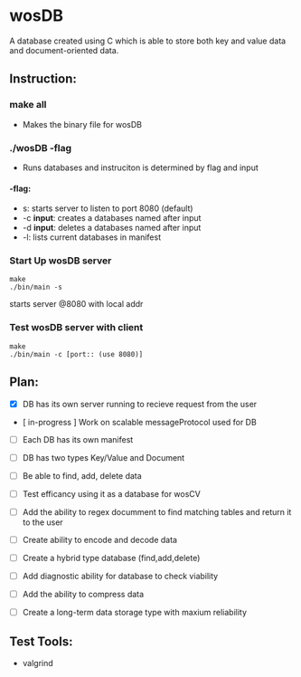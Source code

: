 # wosDB
A database created using C which is able to store
both key and value data and document-oriented data.  

## Instruction:  

### make all  
- Makes the binary file for wosDB

### ./wosDB -flag  
- Runs databases and instruciton
is determined by flag and input  
#### -flag:  
- s: starts server to listen to port 8080 (default)  
- -c **input**: creates a databases named after input  
- -d **input**: deletes a databases named after input  
- -l: lists current databases in manifest  

### Start Up wosDB server
```
make  
./bin/main -s
```
starts server @8080 with local addr  

### Test wosDB server with client
```
make  
./bin/main -c [port:: (use 8080)]
```

## Plan:    
- [x] DB has its own server running to recieve request from
      the user 
- [ in-progress ] Work on scalable messageProtocol used for DB  
- [ ] Each DB has its own manifest  
- [ ] DB has two types Key/Value and Document  
- [ ] Be able to find, add, delete data
- [ ] Test efficancy using it as a database for wosCV  
- [ ] Add the ability to regex documment to find matching tables and
      return it to the user  
- [ ] Create ability to encode and decode data  
- [ ] Create a hybrid type database  (find,add,delete)  
- [ ] Add diagnostic ability for database to check viability  
- [ ] Add the ability to compress data  
- [ ] Create a long-term data storage type with maxium reliability  



## Test Tools:  
- valgrind  

